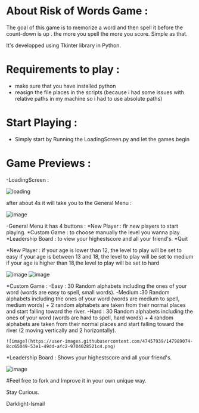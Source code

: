 # About Risk of Words Game :

The goal of this game is to memorize a word and then spell it before the count-down is up . the more you spell the more you score. Simple as that.

It's developped using Tkinter library in Python.

# Requirements to play :
- make sure that you have installed python
- reasign the file places in the scripts (because i had some issues with relative paths in my machine so i had to use absolute paths)
# Start Playing :
- Simply start by Running the LoadingScreen.py and let the games begin
# Game Previews :
-LoadingScreen :

![loading](https://user-images.githubusercontent.com/47457939/147987661-699aa639-d7f9-4975-bbf7-96d8160df939.gif)


after about 4s it will take you to the General Menu :


![image](https://user-images.githubusercontent.com/47457939/147987839-7d6fd1b8-5211-4b34-a4c3-4f57e94c686f.png)


-General Menu 
 it has 4 buttons :
          *New Player : flr new players to start playing.
          *Custom Game : to choose manually the level you wanna play
          *Leadership Board : to view your highestscore and all your friend's.
          *Quit 

*New Player :
             if your age is lower than 12, the level to play will be set to easy
             if your age is between 13 and 18, the level to play will be set to medium
             if your age is higher than 18,the level to play will be set to hard
             
             
![image](https://user-images.githubusercontent.com/47457939/147988071-b40432ee-4e81-4fd9-ae29-4d5ba1dcaf48.png)
![image](https://user-images.githubusercontent.com/47457939/147989051-dd91b36c-67b3-4549-9ea5-d6891329ec48.png)


*Custom Game :
    -Easy : 30 Random alphabets including the ones of your word (words are easy to spell, small words).
    -Medium :30 Random alphabets including the ones of your word (words are medium to spell, medium words) + 2 random alphabets are taken from their normal places and start falling toward the river.
    -Hard :  30 Random alphabets including the ones of your word (words are hard to spell, hard words) + 4 random alphabets are taken from their normal places and start falling toward the river (2 moving vertically and 2 horizontally).
    
    
    ![image](https://user-images.githubusercontent.com/47457939/147989074-8cc65049-53e1-49dd-afc2-9704028521c4.png)

*Leadership Board :
     Shows your highestscore and all your friend's.
     
     
![image](https://user-images.githubusercontent.com/47457939/147991844-d27377fa-6ac7-4ae5-a954-dbbf657bf29b.png)

#Feel free to fork and Improve it in your own unique way.

Stay Curious.

Darklight-Ismail
  

